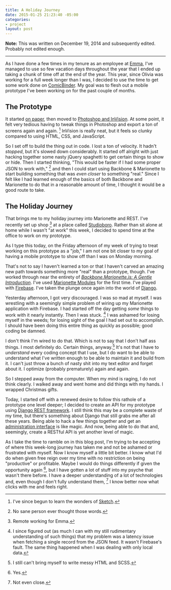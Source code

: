 ```yaml
---
title: A Holiday Journey
date: 2015-01-25 21:23:40 -05:00
categories:
- project
layout: post
---
```


**Note:** This was written on December 19, 2014 and subsequently edited. Probably not edited enough.

---

As I have done a few times in my tenure as an employee at [Emma][emma], I've managed to use so few vacation days throughout the year that I ended up taking a chunk of time off at the end of the year. This year, since Olivia was working for a full week longer than I was, I decided to use the time to get some work done on [ComicBinder][cb-blog]. My goal was to flesh out a mobile prototype I've been working on for the past couple of months.

## The Prototype

It started [on paper][dribbble-sketch], then moved to [Photoshop and InVision][dribbble-animated]. At some point, it felt very tedious having to tweak things in Photoshop and export a ton of screens again and again. [^sketch] InVision is really neat, but it feels so clunky compared to using HTML, CSS, and JavaScript.

So I set off to build the thing out in code. I lost a ton of velocity. It hadn't *stopped*, but it's slowed down considerably. It started off alright with just hacking together some nasty jQuery spaghetti to get certain things to show or hide. Then I started thinking, "This would be faster if I had some proper JSON to work with," [^sane] and then I could start using Backbone & Marionette to start building something that was *even closer* to something "real." Since I felt like I had learned enough of the basics of both Backbone and Marionette to do that in a reasonable amount of time, I thought it would be a good route to take.

## The Holiday Journey

That brings me to my holiday journey into Marionette and REST. I've recently set up  shop [^remote] at a place called [Studioboro][studioboro]. Rather than sit alone at home while I wasn't "at work" this week, I decided to spend time at the office to work on my prototype.

As I type this today, on the Friday afternoon of my week of trying to treat working on this prototype as a "job," I am not one bit closer to my goal of having a mobile prototype to show off than I was on Monday morning.

That's not to say I haven't learned a ton or that I haven't carved an amazing new path towards something more "real" than a prototype, though. I've worked through near the entirety of *[Backbone.Marionette.js: A Gentle Introduction][marionette-book]*. I've used [Marionette Modules][marionette-modules] for the first time. I've played with [Firebase][firebase]. I've taken the plunge once again into the world of [Django][django].

Yesterday afternoon, I got very discouraged. I was so mad at myself. I was wrestling with a seemingly simple problem of wiring up my Marionette application with Firebase. I had started off the day getting *some* things to work with it nearly instantly. Then I was stuck. [^twenty-twenty] I was ashamed for losing myself in the weeds; for losing sight of the goal I had set out to accomplish. I should have been doing this entire thing as quickly as possible; good coding be damned.

I don't think I'm wired to do that. Which is not to say that I don't half ass things. I most definitely do. Certain things, anyway.[^css] It's not that I have to *understand* every coding concept that I use, but I do want to be able to understand what I've written enough to be able to maintain it and build from it. I can't just throw a bunch of nasty shit into my text editor and forget about it. I optimize (probably prematurely) again and again.

So I stepped away from the computer. When my mind is raging, I do not think clearly. I walked away and went home and did things with my hands. I wrapped Christmas gifts.

Today, I started off with a renewed desire to follow this rathole of a prototype one level deeper; I decided to create an API for my prototype using [Django REST framework][drf]. I still think this may be a complete waste of my time, but there's something about Django that still grabs me after all these years. Being able to hack a few things together and get an [administration interface][django-admin] is like magic. And now, being able to do that and, seemingly, create a RESTful API is yet another level of magic.

As I take the time to ramble on in this blog post, I'm trying to be accepting of where this week-long journey has taken me and not be ashamed or frustrated with myself. Now I know myself a little bit better. I know what I'd do when given free reign over my time with no restriction on being "productive" or profitable. Maybe I would do things differently if given the opportunity again [^differently], but I have gotten a lot of stuff into my psyche that wasn't there before. I have a deeper understanding of a lot of technologies and, even though I don't fully understand them, [^no] I know better now what clicks with me and feels right.

[^sketch]: I've since begun to learn the wonders of [Sketch][sketchapp].
[^sane]: No sane person ever thought those words.
[^remote]: Remote working for Emma.
[^twenty-twenty]: I since figured out (as much I can with my still rudimentary understanding of such things) that my problem was a latency issue when fetching a single record from the JSON feed. It wasn't Firebase's fault. The same thing happened when I was dealing with only local data.
[^css]: I still can't bring myself to write messy HTML and SCSS.
[^differently]: Yes.
[^no]: Not even close.

[emma]: http://myemma.com
[cb-blog]: /2014/06/comicbinder/
[dribbble-sketch]: https://dribbble.com/shots/1652576-Issue-Page
[dribbble-animated]: https://dribbble.com/shots/1771878-Issue-Modal-Animated
[sketchapp]: http://bohemiancoding.com/sketch/
[studioboro]: http://studioboro.com/
[drf]: http://www.django-rest-framework.org/
[marionette-book]: https://leanpub.com/marionette-gentle-introduction
[marionette-modules]: http://marionettejs.com/docs/v2.4.7/marionette.module.html
[firebase]: https://www.firebase.com/
[django]: http://djangoproject.com
[django-admin]: https://docs.djangoproject.com/en/1.7/intro/overview/#a-dynamic-admin-interface-it-s-not-just-scaffolding-it-s-the-whole-house
